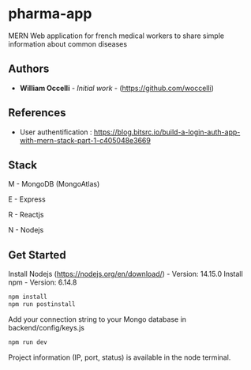# pharma-app
MERN Web application for french medical workers to share simple information about common diseases

## Authors

* **William Occelli** - *Initial work* - (https://github.com/woccelli)

## References 

* User authentification : https://blog.bitsrc.io/build-a-login-auth-app-with-mern-stack-part-1-c405048e3669

## Stack

M - MongoDB (MongoAtlas)

E - Express

R - Reactjs

N - Nodejs

## Get Started

Install Nodejs (https://nodejs.org/en/download/) - Version: 14.15.0
Install npm - Version: 6.14.8

```bash
npm install
npm run postinstall
```

Add your connection string to your Mongo database in backend/config/keys.js

```bash
npm run dev
```

Project information (IP, port, status) is available in the node terminal.